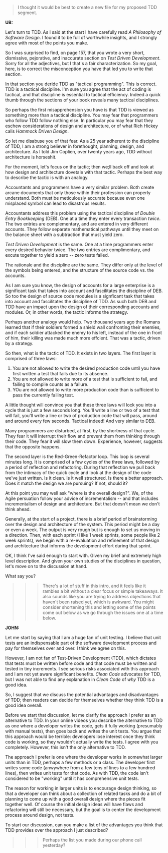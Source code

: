 >I thought it would be best to create a new file for my proposed TDD segment.

**UB:**

Let's turn to TDD.  As I said at the start I have carefully read _A Philosophy of Software Design_. I found it to be full of worthwhile insights, and I strongly agree with most of the points you make.

So I was surprised to find, on page 157, that you wrote a very short, dismissive, pejorative, and inaccurate section on _Test Driven Development_.  Sorry for all the adjectives, but I that's a fair characterization.  So my goal, here, is to correct the misconception you have that led you to write that section.

In that section you deride TDD as "tactical programming".  This is correct.  TDD is a tactical discipline.  I'm sure you agree that the act of coding is tactical, and that discipline is essential to tactical efficiency.  Indeed a quick thumb through the sections of your book reveals many tactical disciplines.

So perhaps the first misapprehension you have is that TDD is viewed as something more than a tactical discipline.  You may fear that programmers who follow TDD follow nothing else.  In particular you may fear that they eschew considerations of design and architecture, or of what Rich Hickey calls _Hammock Driven Design_.

So let me disabuse you of that fear.  As a 25 year adherent to the discipline of TDD, I am a strong believer in forethought, planning, design, and architecture.  As I told Jim Coplien, over twenty years ago, TDD without architecture is horseshit.

For the moment, let's focus on the tactic; then we;ll back off and look at how design and architecture dovetale with that tactic.  Perhaps the best way to describe the tactic is with an analogy.

Accountants and programmers have a very similar problem.  Both create arcane documents that only those within their profession can properly understand.  Both must be meticulously accurate because even one misplaced symbol can lead to disastrous results.

Accountants address this problem using the tactical discipline of _Double Entry Bookkeeping_ (DEB).  One at a time they enter every transaction _twice_.  The two entries are complementary, and are entered in very different accounts.  They follow separate mathematical pathways until they meet on the balance sheet with a subtraction that must yield zero.

_Test Driven Development_ is the same.  One at a time programmers enter every desired behavior twice.  The two entries are complimentary, and excute together to yield a zero -- zero tests failed.

The rationale and the discipline are the same.  They differ only at the level of the symbols being entered, and the structure of the source code vs. the accounts.

As I am sure you know, the design of accounts for a large enterprise is a significant task that takes into account and fascilitates the discipline of DEB.  So too the design of source code modules is a signficant task that takes into account and fascilitates the discipline of TDD. As such both DEB and TDD have an impact upon the design of their corresponding accounts and modules.  Or, in other words, the tactic informs the strategy.

Perhaps another analogy would help.  Two thousand years ago the Romans learned that if their soldiers formed a shield wall confronting their enemies, and if each soldier attacked the enemy to his left, instead of the one in front of him, their killing was made much more effcient.  That was a tactic, driven by a strategy.

So then, what is the tactic of TDD.  It exists in two layers.  The first layer is comprised of three laws:

1. You are not allowed to write the desired production code until you have first written a test that fails due to its absence.
2. You are not allowed to write more of a test that is sufficient to fail, and failing to compile counts as a failure.
3. YOu are not allowed to write more production code than is sufficient to pass the currently failing test.

A little thought will convince you that these three laws will lock you into a cycle that is just a few seconds long.  You'll write a line or two of a test that will fail, you'll write a line or two of production code that will pass, around and around every few seconds.  Tactical indeed!  And very similar to DEB.

Many programmers are disturbed, at first, by the shortness of that cycle.  They fear it will interrupt their flow and prevent them from thinking through their code.  They fear it will slow them down.  Experience, however, suggests that the opposite happens.

The second layer is the Red-Green-Refactor loop.  This loop is several minutes long.  It is comprised of a few cycles of the three laws, followed by a period of reflection and refactoring.  During that reflection we pull back from the intimacy of the quick cycle and look at the design of the code we've just written.  Is it clean.  Is it well structured.  Is there a better approach.  Does it match the design we are pursuing?  If not, should it?

At this point you may well ask "where is the overall design?".  We, of the Agile persuation follow your advice of incrementalism -- and that includes incrementalism of design and architecture.  But that doesn't mean we don't think ahead.

Generally, at the start of a project, there is a brief period of brainstorming over the design and architecture of the system.  This period might be a day or even a week.  The output is very rough but is enough to set us moving in a direction.  Then, with each sprint (I like 1 week sprints, some people like 2 week sprints), we begin with a re-evaluation and refinement of that design and architecture that informs the development effort during that sprint.

OK, I think I've said enough to start with. Given my brief and extremely high level description.  And given your own studies of the disciplines in question, let's move on to the discussion at hand.

What say you?

>>> There's a lot of stuff in this intro, and it feels like it rambles a bit
    without a clear focus or simple takeaways. It also sounds like you are
    trying to address objections that haven't been raised yet, which is
    awkward. You might consider shortening this and letting some of the points
    come out below as we go through the issues one at a time below.

**JOHN:**

Let me start by saying that I am a huge fan of unit testing.
I believe that unit tests are an indispensable part of the software
development process and pay for themselves over and over. I think we
agree on this.

However, I am not fan of Test-Driven Development (TDD), which dictates
that tests must be written before code and that code must be written
and tested in tiny increments. I see serious risks associated with this
approach and I am not yet aware significant benefits.
*Clean Code* advocates for TDD, but I was not able to find any
explanation in *Clean Code* of *why* TDD is a good idea.

So, I suggest that we discuss the potential advantages and disadvantages
of TDD; then readers can decide for themselves whether they think TDD is a
good idea overall.

Before we start that discussion, let me clarify the approach I prefer as an
alternative to TDD. In your online videos you describe the alternative to
TDD as one where a developer writes the code, gets it fully working
(presumably with manual tests), then goes back and writes the unit tests.
You argue that this approach would be terrible: developers
lose interest once they think code is working, so they wouldn't actually
write the tests. I agree with you completely. However, this isn't the only
alternative to TDD.

The approach I prefer is one where the developer works in somewhat
larger units than in TDD, perhaps a few methods or a class. The developer
first writes some code (anwywhere from a few tens of lines to a few hundred
lines), then writes unit tests for that code. As with TDD, the
code isn't considered to be "working" until it has comprehensive unit
tests.

The reason for working in larger units is to encourage design
thinking, so that a developer can think about a collection of related
tasks and do a bit of planning to come up with a good overall design
where the pieces fit together well.
Of course the initial design ideas will have flaws and refactoring
will still be necessary, but the goal is to center the development
process around design, not tests.

To start our discussion, can you make a list of the advantages you
think that TDD provides over the approach I just described?

>>> Perhaps the list you made during our phone call yesterday?